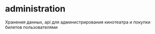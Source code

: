 # administration

Хранения данных, api для администрирования кинотеатра и покупки билетов пользователями

